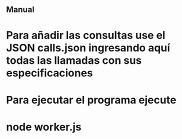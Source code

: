 ## Manual

# Para añadir las consultas use el JSON calls.json ingresando aquí todas las llamadas con sus especificaciones

# Para ejecutar el programa ejecute

# node worker.js
